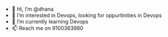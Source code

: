 - 👋 Hi, I’m @dhana
- 👀 I’m interested in Devops, looking for oppurtinities in Devops
- 🌱 I’m currently learning Devops
- 📫 Reach me on 9100363980

<!---
mannavad/mannavad is a ✨ special ✨ repository because its `README.md` (this file) appears on your GitHub profile.
You can click the Preview link to take a look at your changes.
--->
